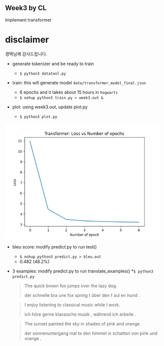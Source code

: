 ## Week3 by CL  

Implement transformer 

# disclaimer 

경택님께 감사드립니다. 

- generate tokenizer and be ready to train 
  * `$ python3 datatool.py`

- train: this will generate model `data/transformer_model_final.json`
  * 6 epochs and it takes about 15 hours in `hogwarts`  
  * `$ nohup python3 train.py > week3.out &`

- plot: using week3.out, update plot.py
  * `$ python3 plot.py`
    
![image](https://github.com/cl-corca/NLP-study/blob/main/week3/assets/loss.png?raw=true)

- bleu score: modify predict.py to run test()   
  * `$ nohup python3 predict.py > bleu.out`
  * 0.482 (48.2%) 

- 3 examples: modify predict.py to run translate_examples()
  *`$ python3 predict.py`

  >The quick brown fox jumps over the lazy dog.
  >
  >der schnelle bra une fox spring t über den f aul en hund .

  >I enjoy listening to classical music while I work.
  >
  >ich höre gerne klassische musik , während ich arbeite .

  >The sunset painted the sky in shades of pink and orange.
  >
  >der sonnenuntergang mal te den himmel in schatten von pink und orange .


  



  
